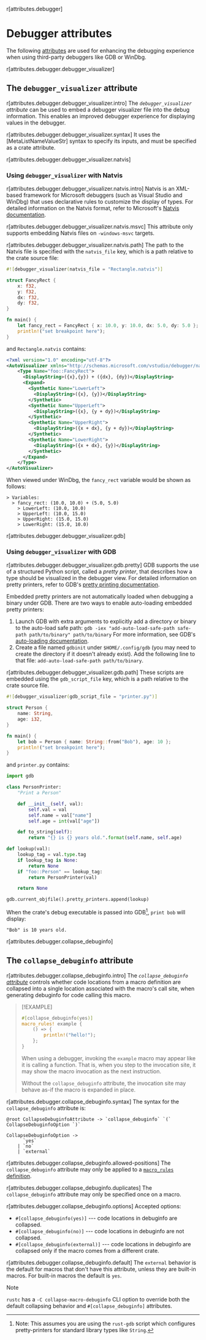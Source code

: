 r[attributes.debugger]
# Debugger attributes

The following [attributes] are used for enhancing the debugging experience when using third-party debuggers like GDB or WinDbg.

r[attributes.debugger.debugger_visualizer]
## The `debugger_visualizer` attribute

r[attributes.debugger.debugger_visualizer.intro]
The *`debugger_visualizer` attribute* can be used to embed a debugger visualizer file into the debug information.
This enables an improved debugger experience for displaying values in the debugger.

r[attributes.debugger.debugger_visualizer.syntax]
It uses the [MetaListNameValueStr] syntax to specify its inputs, and must be specified as a crate attribute.

r[attributes.debugger.debugger_visualizer.natvis]
### Using `debugger_visualizer` with Natvis

r[attributes.debugger.debugger_visualizer.natvis.intro]
Natvis is an XML-based framework for Microsoft debuggers (such as Visual Studio and WinDbg) that uses declarative rules to customize the display of types.
For detailed information on the Natvis format, refer to Microsoft's [Natvis documentation].

r[attributes.debugger.debugger_visualizer.natvis.msvc]
This attribute only supports embedding Natvis files on `-windows-msvc` targets.

r[attributes.debugger.debugger_visualizer.natvis.path]
The path to the Natvis file is specified with the `natvis_file` key, which is a path relative to the crate source file:

<!-- ignore: requires external files, and msvc -->
```rust ignore
#![debugger_visualizer(natvis_file = "Rectangle.natvis")]

struct FancyRect {
    x: f32,
    y: f32,
    dx: f32,
    dy: f32,
}

fn main() {
    let fancy_rect = FancyRect { x: 10.0, y: 10.0, dx: 5.0, dy: 5.0 };
    println!("set breakpoint here");
}
```

and `Rectangle.natvis` contains:

```xml
<?xml version="1.0" encoding="utf-8"?>
<AutoVisualizer xmlns="http://schemas.microsoft.com/vstudio/debugger/natvis/2010">
    <Type Name="foo::FancyRect">
      <DisplayString>({x},{y}) + ({dx}, {dy})</DisplayString>
      <Expand>
        <Synthetic Name="LowerLeft">
          <DisplayString>({x}, {y})</DisplayString>
        </Synthetic>
        <Synthetic Name="UpperLeft">
          <DisplayString>({x}, {y + dy})</DisplayString>
        </Synthetic>
        <Synthetic Name="UpperRight">
          <DisplayString>({x + dx}, {y + dy})</DisplayString>
        </Synthetic>
        <Synthetic Name="LowerRight">
          <DisplayString>({x + dx}, {y})</DisplayString>
        </Synthetic>
      </Expand>
    </Type>
</AutoVisualizer>
```

When viewed under WinDbg, the `fancy_rect` variable would be shown as follows:

```text
> Variables:
  > fancy_rect: (10.0, 10.0) + (5.0, 5.0)
    > LowerLeft: (10.0, 10.0)
    > UpperLeft: (10.0, 15.0)
    > UpperRight: (15.0, 15.0)
    > LowerRight: (15.0, 10.0)
```

r[attributes.debugger.debugger_visualizer.gdb]
### Using `debugger_visualizer` with GDB

r[attributes.debugger.debugger_visualizer.gdb.pretty]
GDB supports the use of a structured Python script, called a *pretty printer*, that describes how a type should be visualized in the debugger view.
For detailed information on pretty printers, refer to GDB's [pretty printing documentation].

Embedded pretty printers are not automatically loaded when debugging a binary under GDB.
There are two ways to enable auto-loading embedded pretty printers:
1. Launch GDB with extra arguments to explicitly add a directory or binary to the auto-load safe path: `gdb -iex "add-auto-load-safe-path safe-path path/to/binary" path/to/binary`
 For more information, see GDB's [auto-loading documentation].
1. Create a file named `gdbinit` under `$HOME/.config/gdb` (you may need to create the directory if it doesn't already exist). Add the following line to that file: `add-auto-load-safe-path path/to/binary`.

r[attributes.debugger.debugger_visualizer.gdb.path]
These scripts are embedded using the `gdb_script_file` key, which is a path relative to the crate source file.

<!-- ignore: requires external files -->
```rust ignore
#![debugger_visualizer(gdb_script_file = "printer.py")]

struct Person {
    name: String,
    age: i32,
}

fn main() {
    let bob = Person { name: String::from("Bob"), age: 10 };
    println!("set breakpoint here");
}
```

and `printer.py` contains:

```python
import gdb

class PersonPrinter:
    "Print a Person"

    def __init__(self, val):
        self.val = val
        self.name = val["name"]
        self.age = int(val["age"])

    def to_string(self):
        return "{} is {} years old.".format(self.name, self.age)

def lookup(val):
    lookup_tag = val.type.tag
    if lookup_tag is None:
        return None
    if "foo::Person" == lookup_tag:
        return PersonPrinter(val)

    return None

gdb.current_objfile().pretty_printers.append(lookup)
```

When the crate's debug executable is passed into GDB[^rust-gdb], `print bob` will display:

```text
"Bob" is 10 years old.
```

[^rust-gdb]: Note: This assumes you are using the `rust-gdb` script which configures pretty-printers for standard library types like `String`.

[auto-loading documentation]: https://sourceware.org/gdb/onlinedocs/gdb/Auto_002dloading-safe-path.html
[attributes]: ../attributes.md
[Natvis documentation]: https://docs.microsoft.com/en-us/visualstudio/debugger/create-custom-views-of-native-objects
[pretty printing documentation]: https://sourceware.org/gdb/onlinedocs/gdb/Pretty-Printing.html

r[attributes.debugger.collapse_debuginfo]
## The `collapse_debuginfo` attribute

r[attributes.debugger.collapse_debuginfo.intro]
The *`collapse_debuginfo` [attribute]* controls whether code locations from a macro definition are collapsed into a single location associated with the macro's call site, when generating debuginfo for code calling this macro.

> [!EXAMPLE]
> ```rust
> #[collapse_debuginfo(yes)]
> macro_rules! example {
>     () => {
>         println!("hello!");
>     };
> }
> ```
>
> When using a debugger, invoking the `example` macro may appear like it is calling a function. That is, when you step to the invocation site, it may show the macro invocation as the next instruction.
>
> Without the `collapse_debuginfo` attribute, the invocation site may behave as-if the macro is expanded in place.

<!-- TODO: I think it would be nice to extend this to explain a little more about why this is useful, and the kinds of scenarios where you would want one vs the other. See https://github.com/rust-lang/rfcs/pull/2117 for some guidance. -->

r[attributes.debugger.collapse_debuginfo.syntax]
The syntax for the `collapse_debuginfo` attribute is:

```grammar,attributes
@root CollapseDebuginfoAttribute -> `collapse_debuginfo` `(` CollapseDebuginfoOption `)`

CollapseDebuginfoOption ->
      `yes`
    | `no`
    | `external`
```

r[attributes.debugger.collapse_debuginfo.allowed-positions]
The `collapse_debuginfo` attribute may only be applied to a [`macro_rules` definition].

r[attributes.debugger.collapse_debuginfo.duplicates]
The `collapse_debuginfo` attribute may only be specified once on a macro.

r[attributes.debugger.collapse_debuginfo.options]
Accepted options:
- `#[collapse_debuginfo(yes)]` --- code locations in debuginfo are collapsed.
- `#[collapse_debuginfo(no)]` --- code locations in debuginfo are not collapsed.
- `#[collapse_debuginfo(external)]` --- code locations in debuginfo are collapsed only if the macro comes from a different crate.

r[attributes.debugger.collapse_debuginfo.default]
The `external` behavior is the default for macros that don't have this attribute, unless they are built-in macros. For built-in macros the default is `yes`.

> [!NOTE]
> `rustc` has a `-C collapse-macro-debuginfo` CLI option to override both the default collapsing behavior and `#[collapse_debuginfo]` attributes.

[`macro_rules` definition]: ../macros-by-example.md
[attribute]: ../attributes.md
